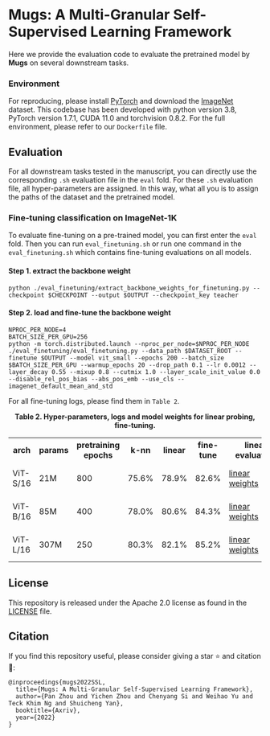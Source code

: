 # Mugs: A Multi-Granular Self-Supervised Learning Framework
Here we provide the evaluation code to evaluate the pretrained model by **Mugs** on several downstream tasks.

### Environment
For reproducing, please install [PyTorch](https://pytorch.org/) and download the [ImageNet](https://imagenet.stanford.edu/) dataset.
This codebase has been developed with python version 3.8, PyTorch version 1.7.1, CUDA 11.0 and torchvision 0.8.2. For the full 
environment, please refer to our `Dockerfile` file. 


## Evaluation
For all downstream tasks tested in the manuscript, you can directly use the corresponding `.sh` evaluation file 
in the `eval` fold. For these `.sh` evaluation file, all hyper-parameters are assigned. In this way, what all you 
is to assign the paths of the dataset and the pretrained model. 


### Fine-tuning classification on ImageNet-1K
To evaluate fine-tuning on a pre-trained model, you can first enter the `eval` fold. Then you can run `eval_finetuning.sh` 
or run one command in the `eval_finetuning.sh` which contains fine-tuning evaluations on all models.
#### Step 1. extract the backbone weight 
```
python ./eval_finetuning/extract_backbone_weights_for_finetuning.py --checkpoint $CHECKPOINT --output $OUTPUT --checkpoint_key teacher
```
#### Step 2. load and fine-tune the backbone weight 
```
NPROC_PER_NODE=4
BATCH_SIZE_PER_GPU=256
python -m torch.distributed.launch --nproc_per_node=$NPROC_PER_NODE ./eval_finetuning/eval_finetuning.py --data_path $DATASET_ROOT --finetune $OUTPUT --model vit_small --epochs 200 --batch_size $BATCH_SIZE_PER_GPU --warmup_epochs 20 --drop_path 0.1 --lr 0.0012 --layer_decay 0.55 --mixup 0.8 --cutmix 1.0 --layer_scale_init_value 0.0 --disable_rel_pos_bias --abs_pos_emb --use_cls --imagenet_default_mean_and_std
```
For all fine-tuning logs, please find them in `Table 2`. 

**<p align="center">Table 2. Hyper-parameters, logs and model weights for linear probing, fine-tuning.</p>** 
<table>
  <tr>
    <th>arch</th>
    <th>params</th>
    <th>pretraining epochs</th>
    <th>k-nn</th>
    <th>linear</th>
    <th>fine-tune</th>
    <th colspan="2">linear evaluation</th>
    <th colspan="2">fine-tuning evaluation</th>
  </tr>
  <tr>
    <td>ViT-S/16</td>
    <td>21M</td>
    <td>800</td>
    <td>75.6%</td>
    <td>78.9%</td>
    <td>82.6%</td>
    <td><a href="https://drive.google.com/file/d/14LF-T94dCBqLii0qhOfZhZzZm6AuhCi_/view?usp=sharing">linear weights</a></td>
    <td><a href="https://drive.google.com/file/d/12tiO4glWZNB044TYiPPCfbnUX_9AbqVc/view?usp=sharing">eval logs</a></td>
    <td><a href="https://drive.google.com/file/d/1cEkQW72VZv-4aQVbQHP4CBgyPJP22CPv/view?usp=sharing">fine-tune weights</a></td>
    <td><a href="https://drive.google.com/file/d/1LrElU1T4lvHxCuU5LJ-llX-9cCMl8o1L/view?usp=sharing">eval logs</a></td>
  </tr>
  <tr>
    <td>ViT-B/16</td>
    <td>85M</td>
    <td>400</td>
    <td>78.0%</td>
    <td>80.6%</td>
    <td>84.3%</td>
    <td><a href="https://drive.google.com/file/d/1MAz28bBgzPb7MVhfbveL7PTox06xu_Wx/view?usp=sharing">linear weights</a></td>
    <td><a href="https://drive.google.com/file/d/1gOR250QFLZfe40pLNPcOqaLPAnKLuE_C/view?usp=sharing">eval logs</a></td>
    <td><a href="https://drive.google.com/file/d/1YTC9rj5t8onqJ5oAmVPAcXa1tADQtaYe/view?usp=sharing">fine-tune weights</a></td>
    <td><a href="https://drive.google.com/file/d/1L8EixjzZzP62dU3Z6mzykIdjuVHU-bpb/view?usp=sharing">eval logs</a></td>
  </tr>
  <tr>
    <td>ViT-L/16</td>
    <td>307M</td>
    <td>250</td>
    <td>80.3%</td>
    <td>82.1%</td>
    <td>85.2%</td>
    <td><a href="https://drive.google.com/file/d/1j6rQwFTsT3NMLBs4s6qrQbjxn-HK1Mv6/view?usp=sharing">linear weights</a></td>
    <td><a href="https://drive.google.com/file/d/1rqWenRFN0czat_55GY9GNOu7gS6fww3g/view?usp=sharing">eval logs</a></td>
    <td><a href="https://drive.google.com/file/d/10Tcp-EMkNz1Kj1enjTYoGG90jkH9Gx-7/view?usp=sharing">fine-tune weights</a></td>
    <td><a href="https://drive.google.com/file/d/16o19XGdwR9_lsGdJqMTBZACgHOONppx2/view?usp=sharing">eval logs</a></td>
  </tr>
</table>

## License
This repository is released under the Apache 2.0 license as found in the [LICENSE](LICENSE) file.

## Citation
If you find this repository useful, please consider giving a star :star: and citation :t-rex::
```
@inproceedings{mugs2022SSL,
  title={Mugs: A Multi-Granular Self-Supervised Learning Framework},
  author={Pan Zhou and Yichen Zhou and Chenyang Si and Weihao Yu and Teck Khim Ng and Shuicheng Yan},
  booktitle={Axriv},
  year={2022}
}
```
